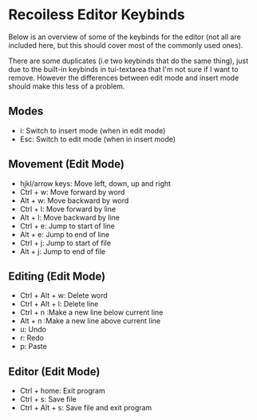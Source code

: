 # Recoiless Editor Keybinds
Below is an overview of some of the keybinds for the editor (not all are included here, but this should cover most of the commonly used ones).

There are some duplicates (i.e two keybinds that do the same thing), just due to the built-in keybinds in tui-textarea that I'm not sure if I want to remove. However the differences between edit mode and insert mode should make this less of a problem.

## Modes
- i: Switch to insert mode (when in edit mode)
- Esc: Switch to edit mode (when in insert mode)

## Movement (Edit Mode)
- hjkl/arrow keys: Move left, down, up and right
- Ctrl + w: Move forward by word
- Alt + w: Move backward by word
- Ctrl + l: Move forward by line
- Alt + l: Move backward by line
- Ctrl + e: Jump to start of line
- Alt + e: Jump to end of line
- Ctrl + j: Jump to start of file
- Alt + j: Jump to end of file

## Editing (Edit Mode)
- Ctrl + Alt + w: Delete word
- Ctrl + Alt + l: Delete line
- Ctrl + n :Make a new line below current line
- Alt + n :Make a new line above current line
- u: Undo
- r: Redo
- p: Paste

## Editor (Edit Mode)
- Ctrl + home: Exit program
- Ctrl + s: Save file
- Ctrl + Alt + s: Save file and exit program